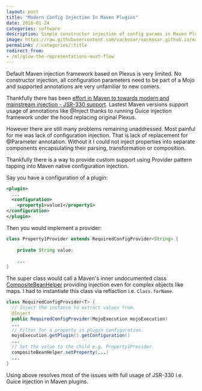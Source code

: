```yaml
---
layout: post
title: "Modern Config Injection In Maven Plugins"
date: 2018-01-24
categories: software
description: Simple constructor injection of config params in Maven Plugins can be done.
image: https://raw.githubusercontent.com/vackosar/vackosar.github.io/master/images/glow-drawing.png
permalink: /:categories/:title
redirect_from:
- /ml/glow-the-representations-must-flow
---
```


Default Maven injection framework based on Plexus is very limited. No constructor injection, all configuration parameters need to be part of a Mojo and supported annotations are very unfamiliar to new comers.

Thankfully there has been [effort in Maven to towards modern and mainstream injection - JSR-330 support](https://maven.apache.org/maven-jsr330.html). Lastest Maven versions support usage of annotations like @Inject thanks to running Guice injection framework under the hood replacing original Plexus.

However there are still many problems remaining unaddressed. Most painful for me was lack of configuration injection. That is lack of replacement for @Parameter annotation. Without it I could not inject properties into separate components encapsulating their parsing, transformation or composition.

Thankfully there is a way to provide custom support using Provider pattern tapping into Maven native configuration injection.

Say you have a configuration of a plugin:

```xml
<plugin>
  ...
  <configuration>
    <property1>value1</property1>
</configuration>
</plugin>
```

Then you would implement a provider:

```java
class Property1Provider extends RequiredConfigProvider<String> {
    
    private String value;
    
    ...
}
```

The super class would call a Maven's inner undocumented class [CompositeBeanHelper](https://github.com/eclipse/sisu.plexus/blob/master/org.eclipse.sisu.plexus/src/org/eclipse/sisu/plexus/CompositeBeanHelper.java) providing injection even for complex objects like maps. I had to instantiate this class via reflaction i.e. ```Class.forName```.

```java
class RequiredConfigProvider<T> {
  // Inject the instance to extract values from. 
  @Inject 
  public RequiredConfigProvider(MojoExecution mojoExecution)
  ...  
  // Filter for a property in plugin configuration.
  mojoExecution.getPlugin().getConfiguration()
  ...
  // Set the value to the child e.g. Property1Provider.
  compositeBeanHelper.setProperty(...)
  ... 
}

```

Using above resolves most of the issues with full usage of JSR-330 i.e. Guice injection in Maven plugins.
